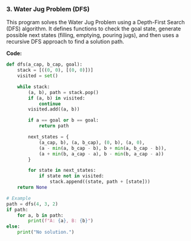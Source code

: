### 3. Water Jug Problem (DFS)

This program solves the Water Jug Problem using a Depth-First Search (DFS) algorithm. It defines functions to check the goal state, generate possible next states (filling, emptying, pouring jugs), and then uses a recursive DFS approach to find a solution path.

**Code:**

```python
def dfs(a_cap, b_cap, goal):
    stack = [((0, 0), [(0, 0)])]
    visited = set()

    while stack:
        (a, b), path = stack.pop()
        if (a, b) in visited:
            continue
        visited.add((a, b))

        if a == goal or b == goal:
            return path

        next_states = {
            (a_cap, b), (a, b_cap), (0, b), (a, 0),
            (a - min(a, b_cap - b), b + min(a, b_cap - b)),
            (a + min(b, a_cap - a), b - min(b, a_cap - a))
        }

        for state in next_states:
            if state not in visited:
                stack.append((state, path + [state]))
    return None

# Example
path = dfs(4, 3, 2)
if path:
    for a, b in path:
        print(f"A: {a}, B: {b}")
else:
    print("No solution.")

```
